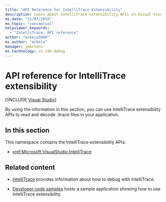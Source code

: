 ```yaml
---
title: "API Reference for IntelliTrace Extensibility"
description: Learn about IntelliTrace extensibility APIs in Visual Studio, which you can use to read and decode .itrace files in your applications.
ms.date: "11/07/2018"
ms.topic: "conceptual"
helpviewer_keywords:
  - "IntelliTrace, API reference"
author: "mikejo5000"
ms.author: "mikejo"
manager: jmartens
ms.technology: vs-ide-debug
---
```

# API reference for IntelliTrace extensibility

 [!INCLUDE [Visual Studio](~/includes/applies-to-version/vs-windows-only.md)]

By using the information in this section, you can use IntelliTrace extensibility APIs to read and decode .itrace files in your application.

## In this section

This namespace contains the IntelliTrace extensibility APIs:

- <xref:Microsoft.VisualStudio.IntelliTrace>

## Related content

- [IntelliTrace](../debugger/intellitrace.md) provides information about how to debug with IntelliTrace.

- [Developer code samples](https://code.msdn.microsoft.com/) hosts a sample application showing how to use IntelliTrace extensibility.
